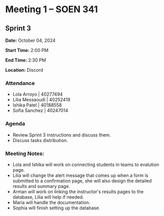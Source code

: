 # Meeting 1 – SOEN 341

## Sprint 3

**Date:** October 04, 2024  

**Start Time:** 2:00 PM  

**End Time:** 2:30 PM  

**Location:** Discord  

### Attendance
- Lola Arroyo | 40277494  
- Lilia Messaoudi | 40252419  
- Ishika Patel | 40188558  
- Sofia Sanchez | 40247014  

### Agenda 
- Review Sprint 3 instructions and discuss them. 
- Discuss tasks distribution.  

### Meeting Notes: 
- Lola and Ishika will work on connecting students in teams to evalution page.
- Lilia will change the alert message that comes up when a form is submitted to a confirmation page, she will also design the detailed results and summary page.
- Arman will work on linking the instructor's results pages to the database, Lilia will help if needed.
- Maria will handle the documentation.
- Sophia will finish setting up the database.



